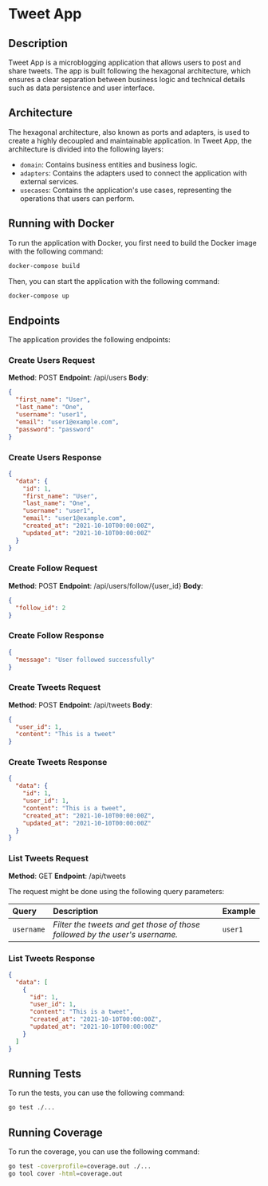 # Tweet App

## Description

Tweet App is a microblogging application that allows users to post and share tweets. The app is built following the hexagonal architecture, which ensures a clear separation between business logic and technical details such as data persistence and user interface.

## Architecture

The hexagonal architecture, also known as ports and adapters, is used to create a highly decoupled and maintainable application. In Tweet App, the architecture is divided into the following layers:

- `domain`: Contains business entities and business logic.
- `adapters`: Contains the adapters used to connect the application with external services.
- `usecases`: Contains the application's use cases, representing the operations that users can perform.

## Running with Docker

To run the application with Docker, you first need to build the Docker image with the following command:

```sh
docker-compose build
```

Then, you can start the application with the following command:

```sh
docker-compose up
```

## Endpoints

The application provides the following endpoints:

### Create Users Request

**Method**: POST
**Endpoint**: /api/users
**Body**:

```json
{
  "first_name": "User",
  "last_name": "One",
  "username": "user1",
  "email": "user1@example.com",
  "password": "password"
}
```

### Create Users Response

```json
{
  "data": {
    "id": 1,
    "first_name": "User",
    "last_name": "One",
    "username": "user1",
    "email": "user1@example.com",
    "created_at": "2021-10-10T00:00:00Z",
    "updated_at": "2021-10-10T00:00:00Z"
  }
}
```

### Create Follow Request

**Method**: POST
**Endpoint**: /api/users/follow/{user_id}
**Body**:

```json
{
  "follow_id": 2
}
```

### Create Follow Response

```json
{
  "message": "User followed successfully"
}
```

### Create Tweets Request

**Method**: POST
**Endpoint**: /api/tweets
**Body**:

```json
{
  "user_id": 1,
  "content": "This is a tweet"
}
```

### Create Tweets Response

```json
{
  "data": {
    "id": 1,
    "user_id": 1,
    "content": "This is a tweet",
    "created_at": "2021-10-10T00:00:00Z",
    "updated_at": "2021-10-10T00:00:00Z"
  }
}
```

### List Tweets Request

**Method**: GET
**Endpoint**: /api/tweets

The request might be done using the following query parameters:

| Query      | Description                                                                 | Example |
| :--------- | :-------------------------------------------------------------------------- | :------ |
| `username` | _Filter the tweets and get those of those followed by the user's username._ | `user1` |

### List Tweets Response

```json
{
  "data": [
    {
      "id": 1,
      "user_id": 1,
      "content": "This is a tweet",
      "created_at": "2021-10-10T00:00:00Z",
      "updated_at": "2021-10-10T00:00:00Z"
    }
  ]
}
```

## Running Tests

To run the tests, you can use the following command:

```sh
go test ./...
```

## Running Coverage

To run the coverage, you can use the following command:

```sh
go test -coverprofile=coverage.out ./...
go tool cover -html=coverage.out
```
